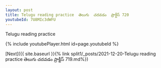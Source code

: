 ```yaml
---
layout: post
title: Telugu reading practice  తెలుగు  చదవడం  ప్రాక్టీస్ 720
youtubeId: 7U8MIc3dWFU
---
```

 
 
Telugu reading practice
 
 
 
 
 


{% include youtubePlayer.html id=page.youtubeId %}
 
[Next]({{ site.baseurl }}{% link  split1/_posts/2021-12-20-Telugu reading practice  తెలుగు  చదవడం  ప్రాక్టీస్ 719.md%})
 
